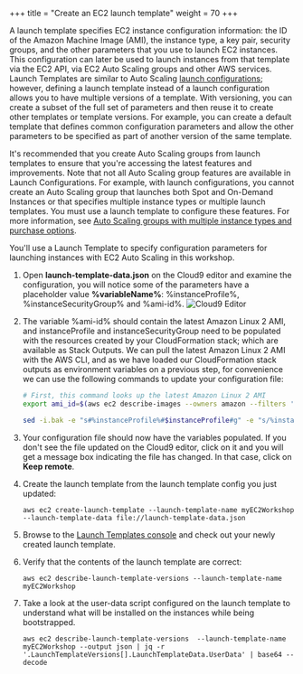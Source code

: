 +++
title = "Create an EC2 launch template"
weight = 70
+++

A launch template specifies EC2 instance configuration information: the ID of the Amazon Machine Image (AMI), the instance type, a key pair, security groups, and the other parameters that you use to launch EC2 instances. This configuration can later be used to launch instances from that template via the EC2 API, via EC2 Auto Scaling groups and other AWS services. Launch Templates are similar to Auto Scaling [launch configurations](https://docs.aws.amazon.com/autoscaling/ec2/userguide/LaunchConfiguration.html); however, defining a launch template instead of a launch configuration allows you to have multiple versions of a template. With versioning, you can create a subset of the full set of parameters and then reuse it to create other templates or template versions. For example, you can create a default template that defines common configuration parameters and allow the other parameters to be specified as part of another version of the same template.

It's recommended that you create Auto Scaling groups from launch templates to ensure that you're accessing the latest features and improvements. Note that not all Auto Scaling group features are available in Launch Configurations. For example, with launch configurations, you cannot create an Auto Scaling group that launches both Spot and On-Demand Instances or that specifies multiple instance types or multiple launch templates. You must use a launch template to configure these features. For more information, see [Auto Scaling groups with multiple instance types and purchase options](https://docs.aws.amazon.com/autoscaling/ec2/userguide/asg-purchase-options.html). 

You'll use a Launch Template to specify configuration parameters for launching instances with EC2 Auto Scaling in this workshop.
	
1. Open **launch-template-data.json** on the Cloud9 editor and examine the configuration, you will notice some of the parameters have a placeholder value **%variableName%**: %instanceProfile%, %instanceSecurityGroup% and %ami-id%.
![Cloud9 Editor](/images/ec2-auto-scaling-with-multiple-instance-types-and-purchase-options/cloud9-editor.jpg)

1. The variable %ami-id% should contain the latest Amazon Linux 2 AMI, and instanceProfile and instanceSecurityGroup need to be populated with the resources created by your CloudFormation stack; which are available as Stack Outputs. We can pull the latest Amazon Linux 2 AMI with the AWS CLI, and as we have loaded our CloudFormation stack outputs as environment variables on a previous step, for convenience we can use the following commands to update your configuration file:

    ```bash
    # First, this command looks up the latest Amazon Linux 2 AMI
    export ami_id=$(aws ec2 describe-images --owners amazon --filters 'Name=name,Values=amzn2-ami-hvm-2.0.????????-x86_64-gp2' 'Name=state,Values=available' --output json | jq -r '.Images |   sort_by(.CreationDate) | last(.[]).ImageId')

    sed -i.bak -e "s#%instanceProfile%#$instanceProfile#g" -e "s/%instanceSecurityGroup%/$instanceSecurityGroup/g" -e "s#%ami-id%#$ami_id#g" -e "s#%UserData%#$(cat user-data.txt | base64 --wrap=0)#g" launch-template-data.json

    ```

1. Your configuration file should now have the variables populated. If you don't see the file updated on the Cloud9 editor, click on it and you will get a message box indicating the file has changed. In that case, click on **Keep remote**.

1. Create the launch template from the launch template config you just updated:

	```
	aws ec2 create-launch-template --launch-template-name myEC2Workshop --launch-template-data file://launch-template-data.json
	```
	
1. Browse to the [Launch Templates console](https://console.aws.amazon.com/ec2/v2/home?#LaunchTemplates:sort=launchTemplateId) and check out your newly created launch template.

1. Verify that the contents of the launch template are correct:

	```
	aws ec2 describe-launch-template-versions --launch-template-name myEC2Workshop
	```

1. Take a look at the user-data script configured on the launch template to understand what will be installed on the instances while being bootstrapped. 

	```
	aws ec2 describe-launch-template-versions  --launch-template-name myEC2Workshop --output json | jq -r '.LaunchTemplateVersions[].LaunchTemplateData.UserData' | base64 --decode
	```